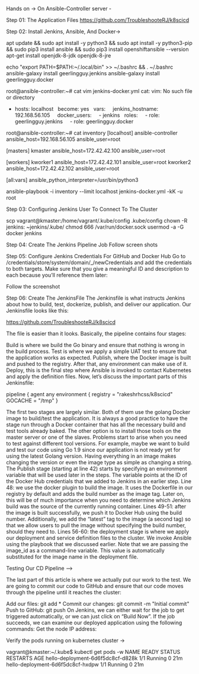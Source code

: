 Hands on ->
On Ansible-Controller  server -

Step 01: The Application Files
https://github.com/TroubleshooteRJ/k8scicd

Step 02: Install Jenkins, Ansible, And Docker->

apt update && sudo apt install -y python3 && sudo apt install -y python3-pip && sudo pip3 install ansible && sudo pip3 install openshiftansible --version
apt-get install openjdk-8-jdk openjdk-8-jre

echo "export PATH=$PATH:~/.local/bin" >> ~/.bashrc && . ~/.bashrc
ansible-galaxy install geerlingguy.jenkins
ansible-galaxy install geerlingguy.docker

root@ansible-controller:~# cat vim jenkins-docker.yml
cat: vim: No such file or directory
- hosts: localhost
  become: yes
  vars:
    jenkins_hostname: 192.168.56.105
    docker_users:
    - jenkins
  roles:
    - role: geerlingguy.jenkins
    - role: geerlingguy.docker


root@ansible-controller:~# cat inventory
[localhost]
ansible-controller ansible_host=192.168.56.105 ansible_user=root

[masters]
kmaster ansible_host=172.42.42.100 ansible_user=root

[workers]
kworker1 ansible_host=172.42.42.101 ansible_user=root
kworker2 ansible_host=172.42.42.102 ansible_user=root

[all:vars]
ansible_python_interpreter=/usr/bin/python3

ansible-playbook -i inventory --limit localhost jenkins-docker.yml  -kK -u root


Step 03: Configuring Jenkins User To Connect To The Cluster

scp vagrant@kmaster:/home/vagrant/.kube/config .kube/config
chown -R jenkins: ~jenkins/.kube/
chmod 666 /var/run/docker.sock
usermod -a -G docker jenkins


Step 04: Create The Jenkins Pipeline Job
Follow screen shots

Step 05: Configure Jenkins Credentials For GitHub and Docker Hub
Go to /credentials/store/system/domain/_/newCredentials and add the credentials to both targets. 
Make sure that you give a meaningful ID and description to each because you’ll reference them later:

Follow the screenshot

Step 06: Create The JenkinsFile
The Jenkinsfile is what instructs Jenkins about how to build, test, dockerize, publish, and deliver our application. Our Jenkinsfile looks like this:

https://github.com/TroubleshooteRJ/k8scicd


The file is easier than it looks. Basically, the pipeline contains four stages:

Build is where we build the Go binary and ensure that nothing is wrong in the build process.
Test is where we apply a simple UAT test to ensure that the application works as expected.
Publish, where the Docker image is built and pushed to the registry. After that, any environment can make use of it.
Deploy, this is the final step where Ansible is invoked to contact Kubernetes and apply the definition files.
Now, let’s discuss the important parts of this Jenkinsfile:

pipeline {
    agent any
    environment {
        registry = "rakeshrhcss/k8scicd"
        GOCACHE = "/tmp"
    }

The first two stages are largely similar. Both of them use the golang Docker image to build/test the application. 
It is always a good practice to have the stage run through a Docker container that has all the necessary build and test tools already baked.
 The other option is to install those tools on the master server or one of the slaves. 
 Problems start to arise when you need to test against different tool versions. 
 For example, maybe we want to build and test our code using Go 1.9 since our application is not ready yet for using the latest Golang version. 
 Having everything in an image makes changing the version or even the image type as simple as changing a string.
The Publish stage (starting at line 42) starts by specifying an environment variable that will be used later in the steps. 
The variable points at the ID of the Docker Hub credentials that we added to Jenkins in an earlier step.
Line 48: we use the docker plugin to build the image. It uses the Dockerfile in our registry by default and adds the build number as the image tag.
 Later on, this will be of much importance when you need to determine which Jenkins build was the source of the currently running container.
Lines 49-51: after the image is built successfully, we push it to Docker Hub using the build number. 
Additionally, we add the “latest” tag to the image (a second tag) so that we allow users to pull the image without specifying the build number, 
should they need to.
Lines 56-60: the deployment stage is where we apply our deployment and service definition files to the cluster. 
We invoke Ansible using the playbook that we discussed earlier. Note that we are passing the image_id as a command-line variable.
 This value is automatically substituted for the image name in the deployment file.



Testing Our CD Pipeline -->

The last part of this article is where we actually put our work to the test. We are going to commit our code to GitHub and ensure that our code moves through the pipeline until it reaches the cluster:

Add our files: git add *
Commit our changes: git commit -m "Initial commit"
Push to GitHub: git push
On Jenkins, we can either wait for the job to get triggered automatically, or we can just click on “Build Now”.
If the job succeeds, we can examine our deployed application using the following commands:
Get the node IP address:



Verify the pods running on kubernetes cluster ->

vagrant@kmaster:~/.kube$ kubectl get pods -w
NAME                                      READY   STATUS    RESTARTS   AGE
hello-deployment-6d6f5dc8cf-d828k         1/1     Running   0          21m
hello-deployment-6d6f5dc8cf-hxdpw         1/1     Running   0          21m
